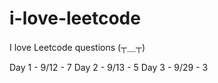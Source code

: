 # i-love-leetcode
I love Leetcode questions (┬＿┬)

Day 1 - 9/12 - 7
Day 2 - 9/13 - 5
Day 3 - 9/29 - 3
